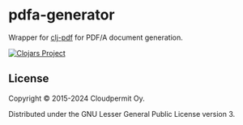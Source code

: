 # pdfa-generator

Wrapper for [clj-pdf](https://github.com/yogthos/clj-pdf) for PDF/A document generation.

[![Clojars Project](http://clojars.org/lupapiste/pdfa-generator/latest-version.svg)](http://clojars.org/lupapiste/pdfa-generator)

## License

Copyright © 2015-2024 Cloudpermit Oy.

Distributed under the GNU Lesser General Public License version 3.

